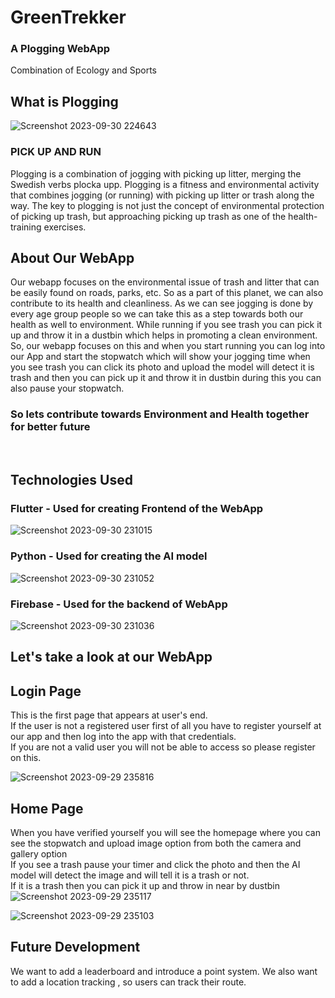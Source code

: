 # GreenTrekker #

### A Plogging WebApp ###
Combination of Ecology and Sports


## What is Plogging ##

![Screenshot 2023-09-30 224643](https://github.com/khushi463-tyagi/GFG_ECOTECH/assets/66127538/d399817b-d129-4312-8b63-a263542464c6)
<br>
### PICK UP AND RUN ###
Plogging is a combination of jogging with picking up litter, merging the Swedish verbs plocka upp.
Plogging is a fitness and environmental activity that combines jogging (or running) with picking up litter or trash along the way.
The key to plogging is not just the concept of environmental protection of picking up trash, but approaching picking up trash as one of the health-training exercises.
<br>
## About Our WebApp ##
Our webapp focuses on the environmental issue of trash and litter that can be easily found on roads, parks, etc. So as a part of this planet, we can also contribute to its health and cleanliness.
As we can see jogging is done by every age group people so we can take this as a step towards both our health as well to environment.
While running if you see trash you can pick it up and throw it in a dustbin which helps in promoting a clean environment. 
<br> So, our webapp focuses on this and when you start running you can log into our App and start the stopwatch which will show your jogging time when you see trash you can click its photo and upload the model will detect it is trash and then you can pick up it and throw it in dustbin during this you can also pause your stopwatch.

### So lets contribute towards Environment and Health together for better future ###
<br>

## Technologies Used ##

### Flutter - Used for creating Frontend of the WebApp

![Screenshot 2023-09-30 231015](https://github.com/khushi463-tyagi/GFG_ECOTECH/assets/66127538/55c75292-f7c8-456b-bf40-520d537500d0)

### Python - Used for creating the AI model

![Screenshot 2023-09-30 231052](https://github.com/khushi463-tyagi/GFG_ECOTECH/assets/66127538/dea4d5c8-8832-4a15-935f-3fb00d33c5fd)


### Firebase - Used for the backend of WebApp

![Screenshot 2023-09-30 231036](https://github.com/khushi463-tyagi/GFG_ECOTECH/assets/66127538/b836ca17-ca09-4070-80f4-e850ac5906f7)


## Let's take a look at our WebApp ##


## Login Page
This is the first page that appears at user's end. 
<br>If the user is not a registered user first of all you have to register yourself at our app and then log into the app with that credentials.
<br>If you are not a valid user you will not be able to access so please register on this.<br>

![Screenshot 2023-09-29 235816](https://github.com/khushi463-tyagi/GFG_ECOTECH/assets/66127538/eca86e87-aef7-4f5b-9c0d-804b48a778b4)


## Home Page
When you have verified yourself you will see the homepage where you can see the stopwatch and upload image option from both the camera and gallery option
<br> If you see a trash pause your timer and click the photo and then the AI model will detect the image and will tell it is a trash or not.
<br> If it is a trash then you can pick it up and throw in near by dustbin
![Screenshot 2023-09-29 235117](https://github.com/khushi463-tyagi/GFG_ECOTECH/assets/66127538/f5915a7a-aa94-4757-a5bf-460c775d13d3)
<br>

![Screenshot 2023-09-29 235103](https://github.com/khushi463-tyagi/GFG_ECOTECH/assets/66127538/cb1d4a95-736a-4238-bbe6-629422718e60)


## Future Development
We want to add a leaderboard and introduce a point system.
We also want to add  a location tracking , so users can track their route.
  
